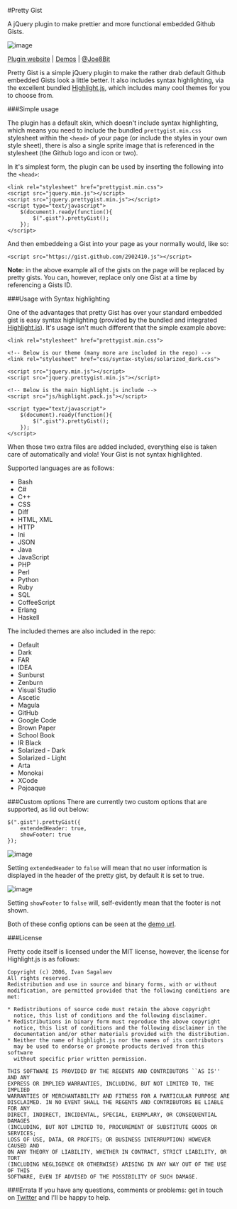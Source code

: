 #Pretty Gist

A jQuery plugin to make prettier and more functional embedded Github Gists.

![image](http://i.imgur.com/lz8c8.jpg)

[Plugin website](http://www.joepettersson.com/pretty-gist/) | [Demos](http://www.joepettersson.com/demo/pretty-gist/) | [@Joe8Bit](http://twitter.com/Joe8Bit) 

Pretty Gist is a simple jQuery plugin to make the rather drab default Github embedded Gists look a little better. It also includes syntax highlighting, via the excellent bundled [Highlight.js](http://softwaremaniacs.org/soft/highlight/en/), which includes many cool themes for you to choose from.

###Simple usage

The plugin has a default skin, which doesn't include syntax highlighting, which means you need to include the bundled `prettygist.min.css` stylesheet within the `<head>` of your page (or include the styles in your own style sheet), there is also a single sprite image that is referenced in the stylesheet (the Github logo and icon or two).

In it's simplest form, the plugin can be used by inserting the following into the `<head>`:

    <link rel="stylesheet" href="prettygist.min.css">
    <script src="jquery.min.js"></script>
    <script src="jquery.prettygist.min.js"></script>
    <script type="text/javascript">
		$(document).ready(function(){
			$(".gist").prettyGist();
		});
	</script>
	
And then embeddeing a Gist into your page as your normally would, like so:

    <script src="https://gist.github.com/2902410.js"></script>
	
**Note:** in the above example all of the gists on the page will be replaced by pretty gists. You can, however, replace only one Gist at a time by referencing a Gists ID.

###Usage with Syntax highlighting

One of the advantages that pretty Gist has over your standard embedded gist is easy syntax highlighting (provided by the bundled and integrated [Highlight.js](http://softwaremaniacs.org/soft/highlight/en/)). It's usage isn't much different that the simple example above:

    <link rel="stylesheet" href="prettygist.min.css">
    
    <!-- Below is our theme (many more are included in the repo) -->
    <link rel="stylesheet" href="css/syntax-styles/solarized_dark.css">
    
    <script src="jquery.min.js"></script>
    <script src="jquery.prettygist.min.js"></script>
    
    <!-- Below is the main highlight.js include -->
    <script src="js/highlight.pack.js"></script>
    
    <script type="text/javascript">
		$(document).ready(function(){
			$(".gist").prettyGist();
		});
	</script>

When those two extra files are added included, everything else is taken care of automatically and viola! Your Gist is not syntax highlighted.

Supported languages are as follows:

* Bash
* C#
* C++
* CSS
* Diff
* HTML, XML
* HTTP
* Ini
* JSON
* Java
* JavaScript
* PHP
* Perl
* Python
* Ruby
* SQL 
* CoffeeScript
* Erlang
* Haskell 

The included themes are also included in the repo:

* Default
* Dark
* FAR
* IDEA
* Sunburst
* Zenburn
* Visual Studio
* Ascetic
* Magula
* GitHub
* Google Code
* Brown Paper
* School Book
* IR Black
* Solarized - Dark
* Solarized - Light
* Arta
* Monokai
* XCode
* Pojoaque

###Custom options
There are currently two custom options that are supported, as lid out below:

    $(".gist").prettyGist({
		extendedHeader: true,
		showFooter: true
	});

![image](http://i.imgur.com/yt2m2.jpg)
	
Setting `extendedHeader` to `false` will mean that no user information is displayed in the header of the pretty gist, by default it is set to true.

![image](http://i.imgur.com/1zmKZ.jpg)

Setting `showFooter` to `false` will, self-evidently mean that the footer is not shown.

Both of these config options can be seen at the [demo url](http://www.joepettersson.com/demo/pretty-gist/).

###License

Pretty code itself is licensed under the MIT license, however, the license for Highlight.js is as follows:

    Copyright (c) 2006, Ivan Sagalaev
    All rights reserved.
    Redistribution and use in source and binary forms, with or without
    modification, are permitted provided that the following conditions are met:

    * Redistributions of source code must retain the above copyright
      notice, this list of conditions and the following disclaimer.
    * Redistributions in binary form must reproduce the above copyright
      notice, this list of conditions and the following disclaimer in the
      documentation and/or other materials provided with the distribution.
    * Neither the name of highlight.js nor the names of its contributors 
      may be used to endorse or promote products derived from this software 
      without specific prior written permission.

    THIS SOFTWARE IS PROVIDED BY THE REGENTS AND CONTRIBUTORS ``AS IS'' AND ANY
    EXPRESS OR IMPLIED WARRANTIES, INCLUDING, BUT NOT LIMITED TO, THE IMPLIED
    WARRANTIES OF MERCHANTABILITY AND FITNESS FOR A PARTICULAR PURPOSE ARE
    DISCLAIMED. IN NO EVENT SHALL THE REGENTS AND CONTRIBUTORS BE LIABLE FOR ANY
    DIRECT, INDIRECT, INCIDENTAL, SPECIAL, EXEMPLARY, OR CONSEQUENTIAL DAMAGES
    (INCLUDING, BUT NOT LIMITED TO, PROCUREMENT OF SUBSTITUTE GOODS OR SERVICES;
    LOSS OF USE, DATA, OR PROFITS; OR BUSINESS INTERRUPTION) HOWEVER CAUSED AND
    ON ANY THEORY OF LIABILITY, WHETHER IN CONTRACT, STRICT LIABILITY, OR TORT
    (INCLUDING NEGLIGENCE OR OTHERWISE) ARISING IN ANY WAY OUT OF THE USE OF THIS
    SOFTWARE, EVEN IF ADVISED OF THE POSSIBILITY OF SUCH DAMAGE.
    
###Errata
If you have any questions, comments or problems: get in touch on [Twitter](http://twitter.com/Joe8Bit) and I'll be happy to help.